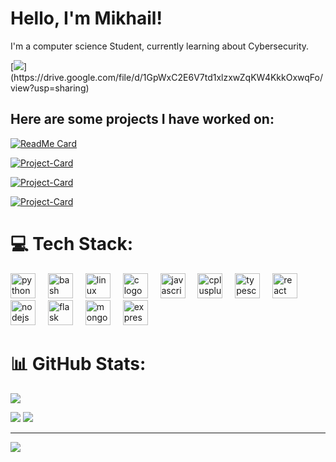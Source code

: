 # Hello, I'm Mikhail!

I'm a computer science Student, currently learning about Cybersecurity.

[![](https://img.shields.io/badge/resume-000000?style=for-the-badge&logo=resume&logoColor=white')](https://drive.google.com/file/d/1GpWxC2E6V7td1xlzxwZqKW4KkkOxwqFo/view?usp=sharing)



## Here are some projects I have worked on:

[![ReadMe Card](https://github-readme-stats.vercel.app/api/pin/?username=Mcube728&repo=Remote-Sensing-Super-Resolution)](https://github.com/Mcube728/Remote-Sensing-Super-Resolution)

[![Project-Card](https://github-readme-stats.vercel.app/api/pin/?username=Mcube728&repo=libgen-cli)](https://github.com/Mcube728/libgen-cli)

[![Project-Card](https://github-readme-stats.vercel.app/api/pin/?username=Mcube728&repo=web-crawler)](https://github.com/Mcube728/web-crawler)

[![Project-Card](https://github-readme-stats.vercel.app/api/pin/?username=Mcube728&repo=Explicit-Song-Analysis)](https://github.com/Mcube728/Explicit-Song-Analysis)


# 💻 Tech Stack:
<div align="left">
	<img src="https://cdn.jsdelivr.net/gh/devicons/devicon/icons/python/python-original.svg" height="40" alt="python logo"  />
	<img width="12" />
	<img src="https://cdn.jsdelivr.net/gh/devicons/devicon/icons/bash/bash-original.svg" height="40" alt="bash logo"  />
	<img width="12" />
	<img src="https://cdn.jsdelivr.net/gh/devicons/devicon/icons/linux/linux-original.svg" height="40" alt="linux logo"  />
	<img width="12" />
	<img src="https://cdn.jsdelivr.net/gh/devicons/devicon/icons/c/c-original.svg" height="40" alt="c logo"  />
	<img width="12" />
	<img src="https://cdn.jsdelivr.net/gh/devicons/devicon/icons/javascript/javascript-original.svg" height="40" alt="javascript logo"  />
	<img width="12" />
	<img src="https://cdn.jsdelivr.net/gh/devicons/devicon/icons/cplusplus/cplusplus-original.svg" height="40" alt="cplusplus logo"  />
	<img width="12" />
	<img src="https://cdn.jsdelivr.net/gh/devicons/devicon/icons/typescript/typescript-original.svg" height="40" alt="typescript logo"  />
	<img width="12" />
	<img src="https://cdn.jsdelivr.net/gh/devicons/devicon/icons/react/react-original.svg" height="40" alt="react logo"  />
	<img width="12" />
	<img src="https://cdn.jsdelivr.net/gh/devicons/devicon/icons/nodejs/nodejs-original.svg" height="40" alt="nodejs logo"  />
	<img width="12" />
	<img src="https://cdn.jsdelivr.net/gh/devicons/devicon/icons/flask/flask-original.svg" height="40" alt="flask logo"  />
	<img width="12" />
	<img src="https://cdn.jsdelivr.net/gh/devicons/devicon/icons/mongodb/mongodb-original.svg" height="40" alt="mongodb logo"  />
	<img width="12" />
	<img src="https://cdn.jsdelivr.net/gh/devicons/devicon/icons/express/express-original.svg" height="40" alt="express logo"  />
</div>

# 📊 GitHub Stats:

![](http://github-profile-summary-cards.vercel.app/api/cards/profile-details?username=Mcube728&theme=github_dark)

![](http://github-profile-summary-cards.vercel.app/api/cards/repos-per-language?username=Mcube728&theme=github_dark) ![](http://github-profile-summary-cards.vercel.app/api/cards/stats?username=Mcube728&theme=github_dark)

---

[![](https://visitcount.itsvg.in/api?id=Mcube728&icon=0&color=0)](https://visitcount.itsvg.in)

<!-- Proudly created with GPRM ( https://gprm.itsvg.in ) -->
